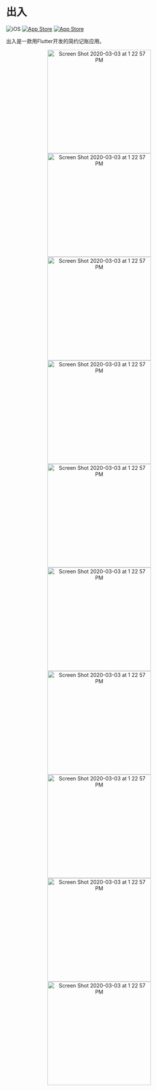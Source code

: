 # 出入

![iOS](https://img.shields.io/badge/iOS-11%20-blue)
[![App Store](https://img.shields.io/itunes/v/1522619720?label=App%20Store)](https://apps.apple.com/us/app/出入-简易记账/id1522619720)
[![App Store](https://img.shields.io/badge/Price-Free-orange)](https://img.shields.io/badge/Price-Free-orange)

出入是一款用Flutter开发的简约记账应用。

<p align="center">
  <img width="280" alt="Screen Shot 2020-03-03 at 1 22 57 PM" src="https://user-images.githubusercontent.com/7277662/109263293-e0d97400-77b7-11eb-9a6a-70537141fdbf.png"> 
  <img width="280" alt="Screen Shot 2020-03-03 at 1 22 57 PM" src="https://user-images.githubusercontent.com/7277662/109263309-e46cfb00-77b7-11eb-9b37-7cf73ecce2b6.png"> 
  <img width="280" alt="Screen Shot 2020-03-03 at 1 22 57 PM" src="https://user-images.githubusercontent.com/7277662/109263297-e20aa100-77b7-11eb-9204-5f061441a471.png"> 
  <img width="280" alt="Screen Shot 2020-03-03 at 1 22 57 PM" src="https://user-images.githubusercontent.com/7277662/109263311-e5059180-77b7-11eb-9226-4a0fe85dba93.png"> 
  <img width="280" alt="Screen Shot 2020-03-03 at 1 22 57 PM" src="https://user-images.githubusercontent.com/7277662/109263299-e33bce00-77b7-11eb-87dd-2ed445dfe076.png"> 
  <img width="280" alt="Screen Shot 2020-03-03 at 1 22 57 PM" src="https://user-images.githubusercontent.com/7277662/109263312-e5059180-77b7-11eb-90b7-5499de64e099.png"> 
  <img width="280" alt="Screen Shot 2020-03-03 at 1 22 57 PM" src="https://user-images.githubusercontent.com/7277662/109263304-e3d46480-77b7-11eb-907e-cd7d04bf334a.png"> 
  <img width="280" alt="Screen Shot 2020-03-03 at 1 22 57 PM" src="https://user-images.githubusercontent.com/7277662/109263314-e59e2800-77b7-11eb-8e83-fa98393b6a0a.png"> 
   <img width="280" alt="Screen Shot 2020-03-03 at 1 22 57 PM" src="https://user-images.githubusercontent.com/7277662/109263306-e46cfb00-77b7-11eb-8f2a-3a42fd85ac5a.png"> 
  <img width="280" alt="Screen Shot 2020-03-03 at 1 22 57 PM" src="https://user-images.githubusercontent.com/7277662/109263827-cf449c00-77b8-11eb-8b32-58aa4ba623bf.png"> 
</p>
